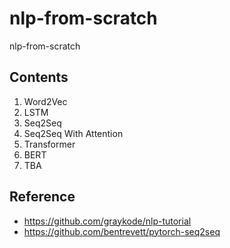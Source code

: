 # nlp-from-scratch
nlp-from-scratch

## Contents
1. Word2Vec
2. LSTM
3. Seq2Seq
4. Seq2Seq With Attention
5. Transformer
6. BERT
7. TBA


## Reference
- https://github.com/graykode/nlp-tutorial
- https://github.com/bentrevett/pytorch-seq2seq